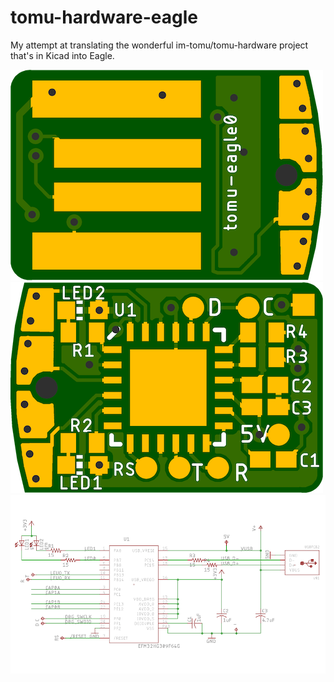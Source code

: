 # tomu-hardware-eagle

My attempt at translating the wonderful im-tomu/tomu-hardware project that's in Kicad into Eagle.

![tomu-eagle0-top](./docs/tomu-eagle0-pcb-top.png)
![tomu-eagle0-bot](./docs/tomu-eagle0-pcb-bot.png)
![tomu-eagle0-sch](./docs/tomu-eagle0-sch.png)
